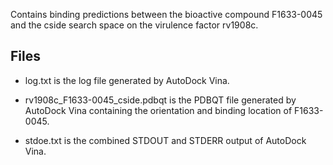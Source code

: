Contains binding predictions between the bioactive compound F1633-0045 and the cside search space on the virulence factor rv1908c.

## Files

- log.txt is the log file generated by AutoDock Vina.

- rv1908c_F1633-0045_cside.pdbqt is the PDBQT file generated by AutoDock Vina containing the orientation and binding location of F1633-0045.

- stdoe.txt is the combined STDOUT and STDERR output of AutoDock Vina.

